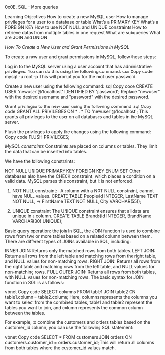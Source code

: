 0x0E. SQL - More queries

Learning Objectives
How to create a new MySQL user
How to manage privileges for a user to a database or table
What’s a PRIMARY KEY
What’s a FOREIGN KEY
How to use NOT NULL and UNIQUE constraints
How to retrieve datas from multiple tables in one request
What are subqueries
What are JOIN and UNION

_How To Create a New User and Grant Permissions in MySQL_

To create a new user and grant permissions in MySQL, follow these steps:

Log in to the MySQL server using a user account that has administrative privileges. You can do this using the following command:
css
Copy code
mysql -u root -p
This will prompt you for the root user password.

Create a new user using the following command:
sql
Copy code
CREATE USER 'newuser'@'localhost' IDENTIFIED BY 'password';
Replace "newuser" with the desired username and "password" with the desired password.

Grant privileges to the new user using the following command:
sql
Copy code
GRANT ALL PRIVILEGES ON * . * TO 'newuser'@'localhost';
This grants all privileges to the user on all databases and tables in the MySQL server.

Flush the privileges to apply the changes using the following command:
Copy code
FLUSH PRIVILEGES;

_MySQL constraints_
Constraints are placed on columns or tables. They limit the data that can be inserted into tables.

We have the following constraints:

NOT NULL
UNIQUE
PRIMARY KEY
FOREIGN KEY
ENUM
SET
Other databases also have the CHECK constraint, which places a condition on a valid data. MySQL parses this constraint, but it is not enforced.

1. NOT NULL constraint:- A column with a NOT NULL constraint, cannot have NULL values.
CREATE TABLE People(Id INTEGER, LastName TEXT NOT NULL,
    ->                     FirstName TEXT NOT NULL, City VARCHAR(55));

2. UNIQUE constraint
The UNIQUE constraint ensures that all data are unique in a column.
CREATE TABLE Brands(Id INTEGER, BrandName VARCHAR(30) UNIQUE);

Basic query operation: the join
In SQL, the JOIN function is used to combine rows from two or more tables based on a related column between them. There are different types of JOINs available in SQL, including:

INNER JOIN: Returns only the matched rows from both tables.
LEFT JOIN: Returns all rows from the left table and matching rows from the right table, and NULL values for non-matching rows.
RIGHT JOIN: Returns all rows from the right table and matching rows from the left table, and NULL values for non-matching rows.
FULL OUTER JOIN: Returns all rows from both tables, with NULL values for non-matching rows.
The basic syntax for JOIN function in SQL is as follows:

vbnet
Copy code
SELECT columns
FROM table1
JOIN table2
ON table1.column = table2.column;
Here, columns represents the columns you want to select from the combined tables, table1 and table2 represent the tables you want to join, and column represents the common column between the tables.

For example, to combine the customers and orders tables based on the customer_id column, you can use the following SQL statement:

vbnet
Copy code
SELECT *
FROM customers
JOIN orders
ON customers.customer_id = orders.customer_id;
This will return all columns from both tables where the customer_id values match.



